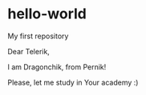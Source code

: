 # hello-world
My first repository

Dear Telerik,

I am Dragonchik, from Pernik!

Please, let me study in Your academy :)
